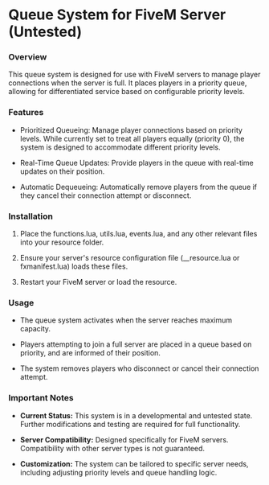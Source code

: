# Queue System for FiveM Server (Untested)

### Overview

This queue system is designed for use with FiveM servers to manage player connections when the server is full. It places players in a priority queue, allowing for differentiated service based on configurable priority levels.

### Features

* Prioritized Queueing: Manage player connections based on priority levels. While currently set to treat all players equally (priority 0), the system is designed to accommodate different priority levels.

* Real-Time Queue Updates: Provide players in the queue with real-time updates on their position.

* Automatic Dequeueing: Automatically remove players from the queue if they cancel their connection attempt or disconnect.

### Installation

1. Place the functions.lua, utils.lua, events.lua, and any other relevant files into your resource folder.

2. Ensure your server's resource configuration file (__resource.lua or fxmanifest.lua) loads these files.

3. Restart your FiveM server or load the resource.

### Usage

* The queue system activates when the server reaches maximum capacity.

* Players attempting to join a full server are placed in a queue based on priority, and are informed of their position.

* The system removes players who disconnect or cancel their connection attempt.

### Important Notes

* **Current Status:** This system is in a developmental and untested state. Further modifications and testing are required for full functionality.

* **Server Compatibility:** Designed specifically for FiveM servers. Compatibility with other server types is not guaranteed.

* **Customization:** The system can be tailored to specific server needs, including adjusting priority levels and queue handling logic.
